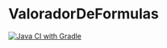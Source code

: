 # ValoradorDeFormulas

[![Java CI with Gradle](https://github.com/fkeiler/ValoradorDeFormulas/actions/workflows/gradle.yml/badge.svg)](https://github.com/fkeiler/ValoradorDeFormulas/actions/workflows/gradle.yml)
